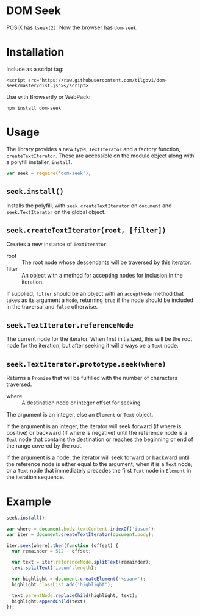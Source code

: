 DOM Seek
========

POSIX has `lseek(2)`. Now the browser has `dom-seek`.


Installation
============

Include as a script tag:

    <script src="https://raw.githubusercontent.com/tilgovi/dom-seek/master/dist.js"></script>

Use with Browserify or WebPack:

    npm install dom-seek


Usage
=====

The library provides a new type, `TextIterator` and a factory function,
`createTextIterator`. These are accessible on the module object along with
a polyfill installer, `install`.

``` js
var seek = require('dom-seek');
```

## `seek.install()`

Installs the polyfill, with `seek.createTextIterator` on `document`
and `seek.TextIterator` on the global object.

## `seek.createTextIterator(root, [filter])`

Creates a new instance of `TextIterator`.

<dl>
<dt>
root
</dt>

<dd>
The root node whose descendants will be traversed by this iterator.
</dd>

<dt>
filter
</dt>

<dd>
An object with a method for accepting nodes for inclusion in the iteration.
</dd>
</dl>

If supplied, `filter` should be an object with an `acceptNode` method
that takes as its argument a `Node`, returning `true` if the node should
be included in the traversal and `false` otherwise.

## `seek.TextIterator.referenceNode`

The current node for the iterator. When first initialized, this will
be the root node for the iteration, but after seeking it will always
be a `Text` node.

## `seek.TextIterator.prototype.seek(where)`

Returns a `Promise` that will be fulfilled with the number of characters
traversed.

<dl>
<dt>
where
</dt>

<dd>
A destination node or integer offset for seeking.
</dd>
</dl>

The argument is an integer, else an `Element` or `Text` object.

If the argument is an integer, the iterator will seek forward (if
where is positive) or backward (if where is negative) until the
reference node is a `Text` node that contains the destination or
reaches the beginning or end of the range covered by the root.

If the argument is a node, the iterator will seek forward or backward
until the reference node is either equal to the argument, when it is a
`Text` node, or a `Text` node that immediately precedes the first
`Text` node in `Element` in the iteration sequence.

Example
=======

```javascript
seek.install();

var where = document.body.textContent.indexOf('ipsum');
var iter = document.createTextIterator(document.body);

iter.seek(where).then(function (offset) {
  var remainder = 512 - offset;

  var text = iter.referenceNode.splitText(remainder);
  text.splitText('ipsum'.length);

  var highlight = document.createElement('<span>');
  highlight.classList.add('highlight');

  text.parentNode.replaceChild(highlight, text);
  highlight.appendChild(text);
});
```

